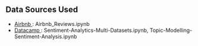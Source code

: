 <h2> Data Sources Used </h2>

<ul> 
    <li> <a href="http://insideairbnb.com/get-the-data.html"> Airbnb </a> : Airbnb_Reviews.ipynb  </li>
    <li> <a href="https://datacamp.com"> Datacamp </a> : Sentiment-Analytics-Multi-Datasets.ipynb, Topic-Modelling-Sentiment-Analysis.ipynb</li>
</ul>